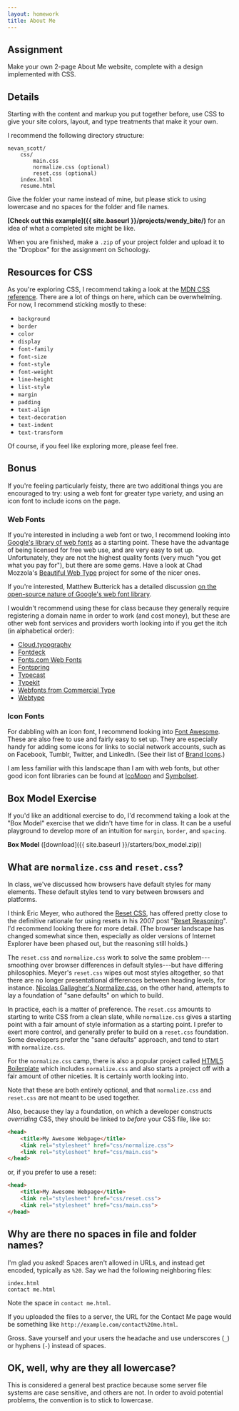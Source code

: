 ```yaml
---
layout: homework
title: About Me
---
```


Assignment
----------

Make your own 2-page About Me website, complete with a design implemented with CSS.


Details
-------

Starting with the content and markup you put together before, use CSS to give your site colors, layout, and type treatments that make it your own.

I recommend the following directory structure:

```
nevan_scott/
	css/
		main.css
		normalize.css (optional)
		reset.css (optional)
	index.html
	resume.html
```

Give the folder your name instead of mine, but please stick to using lowercase and no spaces for the folder and file names.

**[Check out this example]({{ site.baseurl }}/projects/wendy_bite/)** for an idea of what a completed site might be like.

When you are finished, make a `.zip` of your project folder and upload it to the "Dropbox" for the assignment on Schoology.


Resources for CSS
-----------------

As you're exploring CSS, I recommend taking a look at the [MDN CSS reference](https://developer.mozilla.org/en-US/docs/Web/CSS/Reference). There are a lot of things on here, which can be overwhelming. For now, I recommend sticking mostly to these:

* `background`
* `border`
* `color`
* `display`
* `font-family`
* `font-size`
* `font-style`
* `font-weight`
* `line-height`
* `list-style`
* `margin`
* `padding`
* `text-align`
* `text-decoration`
* `text-indent`
* `text-transform`

Of course, if you feel like exploring more, please feel free.


Bonus
-----

If you're feeling particularly feisty, there are two additional things you are encouraged to try: using a web font for greater type variety, and using an icon font to include icons on the page.

### Web Fonts

If you're interested in including a web font or two, I recommend looking into [Google's library of web fonts](http://www.google.com/fonts) as a starting point. These have the advantage of being licensed for free web use, and are very easy to set up. Unfortunately, they are not the highest quality fonts (very much "you get what you pay for"), but there are some gems. Have a look at Chad Mozzola's [Beautiful Web Type](http://hellohappy.org/beautiful-web-type/) project for some of the nicer ones.

If you're interested, Matthew Butterick has a detailed discussion [on the open-source nature of Google's web font library](http://typographyforlawyers.com/why-google-web-fonts-arent-really-open-source.html).

I wouldn't recommend using these for class because they generally require registering a domain name in order to work (and cost money), but these are other web font services and providers worth looking into if you get the itch (in alphabetical order):

* [Cloud.typography](http://www.typography.com/cloud/welcome/)
* [Fontdeck](http://fontdeck.com)
* [Fonts.com Web Fonts](http://www.fonts.com/web-fonts)
* [Fontspring](http://www.fontspring.com)
* [Typecast](http://typecast.com)
* [Typekit](https://typekit.com)
* [Webfonts from Commercial Type](http://commercialtype.com/news/updates/webfonts_from_commercial_type)
* [Webtype](http://www.webtype.com)


### Icon Fonts

For dabbling with an icon font, I recommend looking into [Font Awesome](http://fortawesome.github.io/Font-Awesome/). These are also free to use and fairly easy to set up. They are especially handy for adding some icons for links to social network accounts, such as on Facebook, Tumblr, Twitter, and LinkedIn. (See their list of [Brand Icons](http://fortawesome.github.io/Font-Awesome/icons/#brand).)

I am less familiar with this landscape than I am with web fonts, but other good icon font libraries can be found at [IcoMoon](http://icomoon.io) and [Symbolset](http://symbolset.com).


Box Model Exercise
------------------

If you'd like an additional exercise to do, I'd recommend taking a look at the "Box Model" exercise that we didn't have time for in class. It can be a useful playground to develop more of an intuition for `margin`, `border`, and `spacing`.

**Box Model** ([download]({{ site.baseurl }}/starters/box_model.zip))


What are `normalize.css` and `reset.css`?
-----------------------------------------

In class, we've discussed how browsers have default styles for many elements. These default styles tend to vary between browsers and platforms.

I think Eric Meyer, who authored the [Reset CSS](http://meyerweb.com/eric/tools/css/reset/), has offered pretty close to the definitive rationale for using resets in his 2007 post "[Reset Reasoning](http://meyerweb.com/eric/thoughts/2007/04/18/reset-reasoning/)". I'd recommend looking there for more detail. (The browser landscape has changed somewhat since then, especially as older versions of Internet Explorer have been phased out, but the reasoning still holds.)

The `reset.css` and `normalize.css` work to solve the same problem---smoothing over browser differences in default styles---but have differing philosophies. Meyer's `reset.css` wipes out most styles altogether, so that there are no longer presentational differences between heading levels, for instance. [Nicolas Gallagher's Normalize.css](http://necolas.github.io/normalize.css/), on the other hand, attempts to lay a foundation of "sane defaults" on which to build.

In practice, each is a matter of preference. The `reset.css` amounts to starting to write CSS from a clean slate, while `normalize.css` gives a starting point with a fair amount of style information as a starting point. I prefer to exert more control, and generally prefer to build on a `reset.css` foundation. Some developers prefer the "sane defaults" approach, and tend to start with `normalize.css`.

For the `normalize.css` camp, there is also a popular project called [HTML5 Boilerplate](http://html5boilerplate.com) which includes `normalize.css` and also starts a project off with a fair amount of other niceties. It is certainly worth looking into.

Note that these are both entirely optional, and that `normalize.css` and `reset.css` are not meant to be used together.

Also, because they lay a foundation, on which a developer constructs *overriding* CSS, they should be linked to *before* your CSS file, like so:

```html
<head>
	<title>My Awesome Webpage</title>
	<link rel="stylesheet" href="css/normalize.css">
	<link rel="stylesheet" href="css/main.css">
</head>
```

or, if you prefer to use a reset:

```html
<head>
	<title>My Awesome Webpage</title>
	<link rel="stylesheet" href="css/reset.css">
	<link rel="stylesheet" href="css/main.css">
</head>
```



Why are there no spaces in file and folder names?
-------------------------------------------------

I'm glad you asked! Spaces aren't allowed in URLs, and instead get encoded, typically as `%20`. Say we had the following neighboring files:

```
index.html
contact me.html
```

Note the space in `contact me.html`.

If you uploaded the files to a server, the URL for the Contact Me page would be something like `http://example.com/contact%20me.html`.

Gross. Save yourself and your users the headache and use underscores (`_`) or hyphens (`-`) instead of spaces.


OK, well, why are they all lowercase?
-------------------------------------

This is considered a general best practice because some server file systems are case sensitive, and others are not. In order to avoid potential problems, the convention is to stick to lowercase.